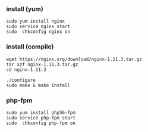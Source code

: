 ### install (yum)
```
sudo yum install nginx
sudo service nginx start
sudo  chkconfig nginx on
```

### install (compile)
```
wget https://nginx.org/download/nginx-1.11.3.tar.gz
tar xzf nginx-1.11.3.tar.gz
cd nginx-1.11.3

./configure
sudo make & make install
```

### php-fpm
```
sudo yum install php56-fpm
sudo service php-fpm start
sudo  chkconfig php-fpm on
```

